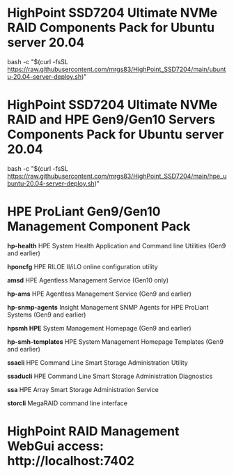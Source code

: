 # **HighPoint SSD7204 Ultimate NVMe RAID Components Pack for Ubuntu server 20.04**
bash -c "$(curl -fsSL https://raw.githubusercontent.com/mrgs83/HighPoint_SSD7204/main/ubuntu-20.04-server-deploy.sh)"

# **HighPoint SSD7204 Ultimate NVMe RAID and HPE Gen9/Gen10 Servers Components Pack for Ubuntu server 20.04**
bash -c "$(curl -fsSL https://raw.githubusercontent.com/mrgs83/HighPoint_SSD7204/main/hpe_ubuntu-20.04-server-deploy.sh)"

# **HPE ProLiant Gen9/Gen10 Management Component Pack**

**hp-health**	HPE System Health Application and Command line Utilities (Gen9 and earlier)

**hponcfg**	HPE RILOE II/iLO online configuration utility

**amsd**	HPE Agentless Management Service (Gen10 only)

**hp-ams**	HPE Agentless Management Service (Gen9 and earlier)

**hp-snmp-agents**	Insight Management SNMP Agents for HPE ProLiant Systems (Gen9 and earlier)

**hpsmh	HPE** System Management Homepage (Gen9 and earlier)

**hp-smh-templates**	HPE System Management Homepage Templates (Gen9 and earlier)

**ssacli**	HPE Command Line Smart Storage Administration Utility

**ssaducli**	HPE Command Line Smart Storage Administration Diagnostics

**ssa**	HPE Array Smart Storage Administration Service

**storcli**	MegaRAID command line interface

# **HighPoint RAID Management WebGui access: http://localhost:7402**
